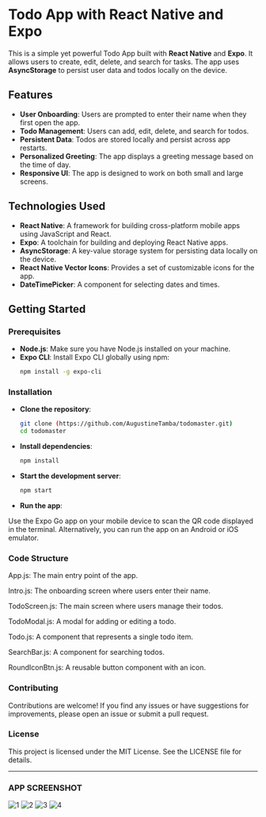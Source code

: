 # Todo App with React Native and Expo

This is a simple yet powerful Todo App built with **React Native** and **Expo**. It allows users to create, edit, delete, and search for tasks. The app uses **AsyncStorage** to persist user data and todos locally on the device.

## Features

- **User Onboarding**: Users are prompted to enter their name when they first open the app.
- **Todo Management**: Users can add, edit, delete, and search for todos.
- **Persistent Data**: Todos are stored locally and persist across app restarts.
- **Personalized Greeting**: The app displays a greeting message based on the time of day.
- **Responsive UI**: The app is designed to work on both small and large screens.

## Technologies Used

- **React Native**: A framework for building cross-platform mobile apps using JavaScript and React.
- **Expo**: A toolchain for building and deploying React Native apps.
- **AsyncStorage**: A key-value storage system for persisting data locally on the device.
- **React Native Vector Icons**: Provides a set of customizable icons for the app.
- **DateTimePicker**: A component for selecting dates and times.

## Getting Started

### Prerequisites

- **Node.js**: Make sure you have Node.js installed on your machine.
- **Expo CLI**: Install Expo CLI globally using npm:
  ```bash
  npm install -g expo-cli

### Installation

- **Clone the repository**:
  ```bash
  git clone (https://github.com/AugustineTamba/todomaster.git)
  cd todomaster

- **Install dependencies**:
  ```bash
  npm install

- **Start the development server**:
  ```bash
  npm start

- **Run the app**:

Use the Expo Go app on your mobile device to scan the QR code displayed in the terminal.
Alternatively, you can run the app on an Android or iOS emulator.

### Code Structure
App.js: The main entry point of the app.

Intro.js: The onboarding screen where users enter their name.

TodoScreen.js: The main screen where users manage their todos.

TodoModal.js: A modal for adding or editing a todo.

Todo.js: A component that represents a single todo item.

SearchBar.js: A component for searching todos.

RoundIconBtn.js: A reusable button component with an icon.

### Contributing
Contributions are welcome! If you find any issues or have suggestions for improvements, please open an issue or submit a pull request.

### License
This project is licensed under the MIT License. See the LICENSE file for details.

---

### **APP SCREENSHOT**

![1](https://github.com/user-attachments/assets/31d5fc01-e604-4f2b-8e14-6174f6a8d9d4)
![2](https://github.com/user-attachments/assets/62467e12-b66d-4245-9397-b9ea2570f45f)
![3](https://github.com/user-attachments/assets/eb0762b7-dab4-475f-b055-657618adc7d1)
![4](https://github.com/user-attachments/assets/5cb26fef-5063-4a7b-893e-c47699a18bc4)

